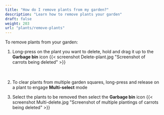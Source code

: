```yaml
---
title: "How do I remove plants from my garden?"
description: "Learn how to remove plants your garden"
draft: false
weight: 203
url: "plants/remove-plants"
---
```


To remove plants from your garden:

1. Long-press on the plant you want to delete, hold and drag it up to the **Garbage bin** icon
{{< screenshot Delete-plant.jpg "Screenshot of carrots being deleted" >}}<br /><br /><br />
2. To clear plants from multiple garden squares, long-press and release on a plant to engage **Multi-select** mode

3. Select the plants to be removed then select the **Garbage bin** icon
{{< screenshot Multi-delete.jpg "Screenshot of multiple plantings of carrots being deleted" >}}

